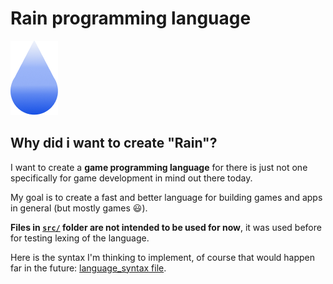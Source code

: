 # Rain programming language
![](icons/Rain-File-Icon.png)

## Why did i want to create "Rain"?

I want to create a **game programming language** for there is just not one specifically for game development in mind out there today.

My goal is to create a fast and better language for building games and apps in general (but mostly games 😃).

**Files in [`src/`](src/) folder are not intended to be used for now**, it was used before for testing lexing of the language.

Here is the syntax I'm thinking to implement, of course that would happen far in the future: [language_syntax file](language_syntax.md).
